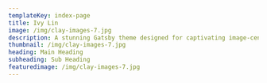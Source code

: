 ```yaml
---
templateKey: index-page
title: Ivy Lin
image: /img/clay-images-7.jpg
description: A stunning Gatsby theme designed for captivating image-centric websites, perfect for photographers, portfolios, and blogs.
thumbnail: /img/clay-images-7.jpg
heading: Main Heading
subheading: Sub Heading
featuredimage: /img/clay-images-7.jpg
---
```

